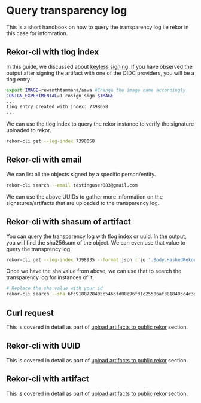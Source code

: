 # Query transparency log

This is a short handbook on how to query the transparency log i.e rekor in this case for infomration.


## Rekor-cli with tlog index

In this guide, we discussed about [keyless signing](../cosign/sign-and-verify-without-key.md). If you have observed the output after signing the artifact with one of the OIDC providers, you will be a tlog entry.

```bash
export IMAGE=rewanthtammana/aava #Change the image name accordingly
COSIGN_EXPERIMENTAL=1 cosign sign $IMAGE
...
tlog entry created with index: 7398058
...
```

We can use the tlog index to query the rekor instance to verify the signature uploaded to rekor.

```bash
rekor-cli get --log-index 7398058
```

## Rekor-cli with email

We can list all the objects signed by a specific person/entity.

```bash
rekor-cli search --email testinguser883@gmail.com
```

We can use the above UUIDs to gather more information on the signatures/artifacts that are uploaded to the transparency log.

## Rekor-cli with shasum of artifact

You can query the transparency log with tlog index or uuid. In the output, you will find the sha256sum of the object. We can even use that value to query the transprency log.

```bash
rekor-cli get --log-index 7398935 --format json | jq '.Body.HashedRekordObj.data.hash.value'
```

Once we have the sha value from above, we can use that to search the transparency log for instances of it.

```bash
# Replace the sha value with your id
rekor-cli search --sha 6fc9188728405c5465fd08e96fd1c25506af3818403c4c3d9689536b82780092
```

## Curl request

This is covered in detail as part of [upload artifacts to public rekor](./upload-artifacts-to-public-rekor.md#curl-request) section.

## Rekor-cli with UUID

This is covered in detail as part of [upload artifacts to public rekor](./upload-artifacts-to-public-rekor.md#rekor-cli-with-uuid) section.

## Rekor-cli with artifact

This is covered in detail as part of [upload artifacts to public rekor](./upload-artifacts-to-public-rekor.md#rekor-cli-with-artifact) section.
